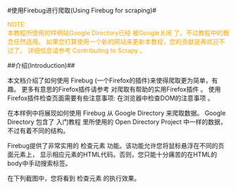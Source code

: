 #使用Firebug进行爬取(Using Firebug for scraping)#

<font color=orange>
NOTE:</br>
本教程所使用的样例站Google Directory已经 被Google关闭 了。不过教程中的概念任然适用。 如果您打算使用一个新的网站来更新本教程，您的贡献是再欢迎不过了。 详细信息请参考 Contributing to Scrapy 。
</font>

##介绍(Introduction)##

本文档介绍了如何使用 Firebug (一个Firefox的插件)来使得爬取更为简单，有趣。 更多有意思的Firefox插件请参考 对爬取有帮助的实用Firefox插件 。 使用Firefox插件检查页面需要有些注意事项: 在浏览器中检查DOM的注意事项 。

在本样例中将展现如何使用 Firebug 从 Google Directory 来爬取数据。 Google Directory 包含了 入门教程 里所使用的 Open Directory Project 中一样的数据，不过有着不同的结构。

Firebug提供了非常实用的 检查元素 功能。该功能允许您将鼠标悬浮在不同的页面元素上， 显示相应元素的HTML代码。否则，您只能十分痛苦的在HTML的body中手动搜索标签。

在下列截图中，您将看到 检查元素 的执行效果。
